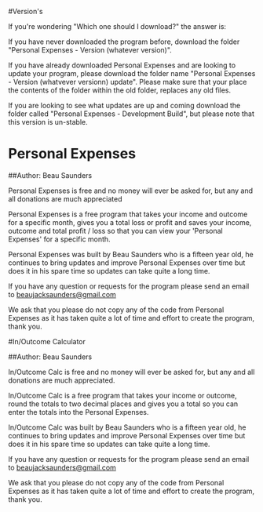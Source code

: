 #Version's 

If you're wondering "Which one should I download?" the answer is:

If you have never downloaded the program before, download the folder "Personal Expenses - Version (whatever version)".

If you have already downloaded Personal Expenses and are looking to update your program, please download the folder name "Personal Expenses - Version (whatvever versionn) update". Please make sure that your place the contents of the folder within the old folder, replaces any old files.

If you are looking to see what updates are up and coming download the folder called "Personal Expenses - Development Build", but please note that this version is un-stable.

# Personal Expenses

##Author: Beau Saunders

Personal Expenses is free and no money will ever be asked for, but any and all donations are much appreciated

Personal Expenses is a free program that takes your income and outcome for a specific month, gives you a total loss or profit and saves your income, outcome and total profit / loss so that you can view your 'Personal Expenses' for a specific month.

Personal Expenses was built by Beau Saunders who is a fifteen year old, he continues to bring updates and improve Personal Expenses over time but does it in his spare
time so updates can take quite a long time.

If you have any question or requests for the program please send an email to beaujacksaunders@gmail.com

We ask that you please do not copy any of the code from Personal Expenses as it has taken quite a lot of time and effort to create the program, thank you.


#In/Outcome Calculator

##Author: Beau Saunders

In/Outcome Calc is free and no money will ever be asked for, but any and all donations are much appreciated.

In/Outcome Calc is a free program that takes your income or outcome, round the totals to two decimal places and gives you a total so you can enter the totals into 
the Personal Expenses. 

In/Outcome Calc was built by Beau Saunders who is a fifteen year old, he continues to bring updates and improve Personal Expenses over time but does it in his spare
time so updates can take quite a long time.

If you have any question or requests for the program please send an email to beaujacksaunders@gmail.com

We ask that you please do not copy any of the code from Personal Expenses as it has taken quite a lot of time and effort to create the program, thank you.
